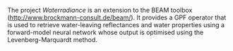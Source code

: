 The project *Waterradiance* is an extension to the BEAM toolbox (http://www.brockmann-consult.de/beam/).
It provides a GPF operator that is used to retrieve water-leaving reflectances and water properties
using a forward-model neural network whose output is optimised using the Levenberg-Marquardt method.

